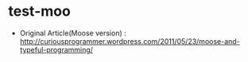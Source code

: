 test-moo
========

 - Original Article(Moose version) : http://curiousprogrammer.wordpress.com/2011/05/23/moose-and-typeful-programming/

